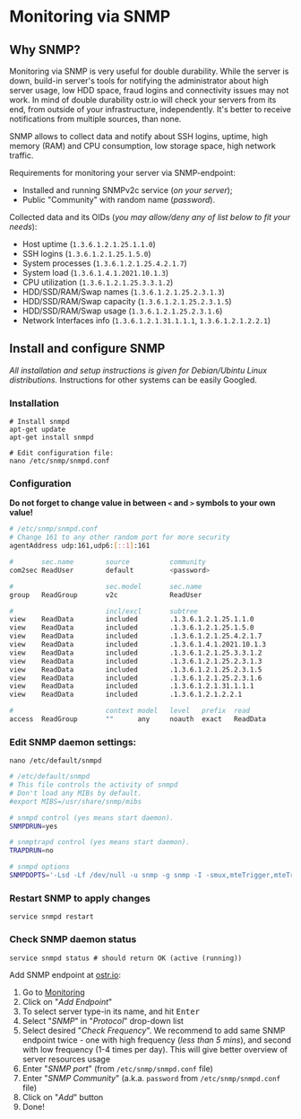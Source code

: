 Monitoring via SNMP
======

## Why SNMP?
Monitoring via SNMP is very useful for double durability. While the server is down, build-in server's tools for notifying the administrator about high server usage, low HDD space, fraud logins and connectivity issues may not work. In mind of double durability ostr.io will check your servers from its end, from outside of your infrastructure, independently. It's better to receive notifications from multiple sources, than none.

SNMP allows to collect data and notify about SSH logins, uptime, high memory (RAM) and CPU consumption, low storage space, high network traffic.

Requirements for monitoring your server via SNMP-endpoint:

 - Installed and running SNMPv2c service (*on your server*);
 - Public "Community" with random name (*password*).

Collected data and its OIDs (*you may allow/deny any of list below to fit your needs*):

 - Host uptime (`1.3.6.1.2.1.25.1.1.0`)
 - SSH logins (`1.3.6.1.2.1.25.1.5.0`)
 - System processes (`1.3.6.1.2.1.25.4.2.1.7`)
 - System load (`1.3.6.1.4.1.2021.10.1.3`)
 - CPU utilization (`1.3.6.1.2.1.25.3.3.1.2`)
 - HDD/SSD/RAM/Swap names (`1.3.6.1.2.1.25.2.3.1.3`)
 - HDD/SSD/RAM/Swap capacity (`1.3.6.1.2.1.25.2.3.1.5`)
 - HDD/SSD/RAM/Swap usage (`1.3.6.1.2.1.25.2.3.1.6`)
 - Network Interfaces info (`1.3.6.1.2.1.31.1.1.1`, `1.3.6.1.2.1.2.2.1`)

## Install and configure SNMP
*All installation and setup instructions is given for Debian/Ubintu Linux distributions.* Instructions for other systems can be easily Googled.

### Installation
```shell
# Install snmpd
apt-get update
apt-get install snmpd

# Edit configuration file:
nano /etc/snmp/snmpd.conf
```

### Configuration
__Do not forget to change value in between `<` and `>` symbols to your own value!__
```bash
# /etc/snmp/snmpd.conf
# Change 161 to any other random port for more security
agentAddress udp:161,udp6:[::1]:161

#       sec.name        source          community
com2sec ReadUser        default         <password>

#                       sec.model       sec.name
group   ReadGroup       v2c             ReadUser

#                       incl/excl       subtree
view    ReadData        included        .1.3.6.1.2.1.25.1.1.0
view    ReadData        included        .1.3.6.1.2.1.25.1.5.0
view    ReadData        included        .1.3.6.1.2.1.25.4.2.1.7
view    ReadData        included        .1.3.6.1.4.1.2021.10.1.3
view    ReadData        included        .1.3.6.1.2.1.25.3.3.1.2
view    ReadData        included        .1.3.6.1.2.1.25.2.3.1.3
view    ReadData        included        .1.3.6.1.2.1.25.2.3.1.5
view    ReadData        included        .1.3.6.1.2.1.25.2.3.1.6
view    ReadData        included        .1.3.6.1.2.1.31.1.1.1
view    ReadData        included        .1.3.6.1.2.1.2.2.1

#                       context model   level   prefix  read            write   notify
access  ReadGroup       ""      any     noauth  exact   ReadData        none    none
```

### Edit SNMP daemon settings:
```shell
nano /etc/default/snmpd
```

```bash
# /etc/default/snmpd
# This file controls the activity of snmpd
# Don't load any MIBs by default.
#export MIBS=/usr/share/snmp/mibs

# snmpd control (yes means start daemon).
SNMPDRUN=yes

# snmptrapd control (yes means start daemon).
TRAPDRUN=no

# snmpd options
SNMPDOPTS='-Lsd -Lf /dev/null -u snmp -g snmp -I -smux,mteTrigger,mteTriggerConf -p /run/snmpd.pid'
```

### Restart SNMP to apply changes
```shell
service snmpd restart
```

### Check SNMP daemon status
```shell
service snmpd status # should return OK (active (running))
```

Add SNMP endpoint at [ostr.io](https://ostr.io):
 1. Go to [Monitoring](https://ostr.io/service/monitoring)
 2. Click on "*Add Endpoint*"
 3. To select server type-in its name, and hit <kbd>Enter</kbd>
 4. Select "*SNMP*" in "*Protocol*" drop-down list
 5. Select desired "*Check Frequency*". We recommend to add same SNMP endpoint twice - one with high frequency (*less than 5 mins*), and second with low frequency (1-4 times per day). This will give better overview of server resources usage
 6. Enter "*SNMP port*" (from `/etc/snmp/snmpd.conf` file)
 7. Enter "*SNMP Community*" (a.k.a. `password` from `/etc/snmp/snmpd.conf` file)
 8. Click on "*Add*" button
 9. Done!
